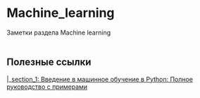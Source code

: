 # Machine_learning 
Заметки раздела Machine learning
<br /> <br />


## Полезные ссылки
|_[section_1: Введение в машинное обучение в Python: Полное руководство с примерами](https://www.codecamp.ru/blog/machine-learning-python-tutorial/)
<br /> <br />
